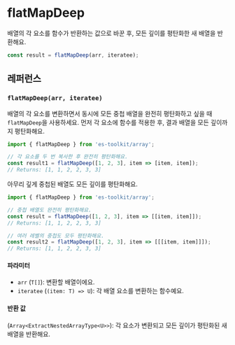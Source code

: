 # flatMapDeep

배열의 각 요소를 함수가 반환하는 값으로 바꾼 후, 모든 깊이를 평탄화한 새 배열을 반환해요.

```typescript
const result = flatMapDeep(arr, iteratee);
```

## 레퍼런스

### `flatMapDeep(arr, iteratee)`

배열의 각 요소를 변환하면서 동시에 모든 중첩 배열을 완전히 평탄화하고 싶을 때 `flatMapDeep`을 사용하세요. 먼저 각 요소에 함수를 적용한 후, 결과 배열을 모든 깊이까지 평탄화해요.

```typescript
import { flatMapDeep } from 'es-toolkit/array';

// 각 요소를 두 번 복사한 후 완전히 평탄화해요.
const result1 = flatMapDeep([1, 2, 3], item => [item, item]);
// Returns: [1, 1, 2, 2, 3, 3]
```

아무리 깊게 중첩된 배열도 모든 깊이를 평탄화해요.

```typescript
import { flatMapDeep } from 'es-toolkit/array';

// 중첩 배열도 완전히 평탄화해요.
const result = flatMapDeep([1, 2, 3], item => [[item, item]]);
// Returns: [1, 1, 2, 2, 3, 3]

// 여러 레벨의 중첩도 모두 평탄화해요.
const result2 = flatMapDeep([1, 2, 3], item => [[[item, item]]]);
// Returns: [1, 1, 2, 2, 3, 3]
```

#### 파라미터

- `arr` (`T[]`): 변환할 배열이에요.
- `iteratee` (`(item: T) => U`): 각 배열 요소를 변환하는 함수예요.

#### 반환 값

(`Array<ExtractNestedArrayType<U>>`): 각 요소가 변환되고 모든 깊이가 평탄화된 새 배열을 반환해요.
